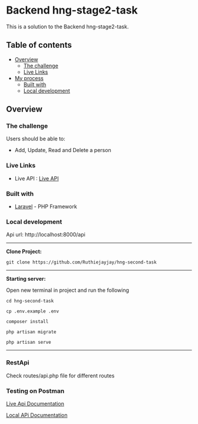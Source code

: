 # Backend hng-stage2-task

This is a solution to the Backend hng-stage2-task.

## Table of contents

- [Overview](#overview)
  - [The challenge](#the-challenge)
  - [Live Links](#live-links)
- [My process](#my-process)
  - [Built with](#built-with)
  - [Local development](#local-development)

## Overview

### The challenge

Users should be able to:

- Add, Update, Read and Delete a person

### Live Links

- Live API : [Live API](https://ruth-labs.jameesjohn.com/graphql)


### Built with

- [Laravel](https://laravel.com/) - PHP Framework

### Local development

Api url: http://localhost:8000/api

---
<strong>Clone Project:</strong>
```
git clone https://github.com/Ruthiejayjay/hng-second-task
```
---
<strong>Starting server:</strong>

Open new terminal in project and run the following
```
cd hng-second-task

cp .env.example .env

composer install

php artisan migrate

php artisan serve
```
---

### RestApi

Check routes/api.php file for different routes

### Testing on Postman
[Live Api Documentation]()

[Local APi Documentation](https://documenter.getpostman.com/view/17049297/2s9YC31ZqR)